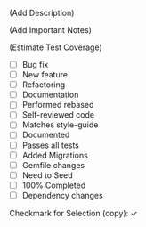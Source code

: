(Add Description)

(Add Important Notes)

(Estimate Test Coverage)

- [  ] Bug fix
- [  ] New feature
- [  ] Refactoring
- [  ] Documentation
- [  ] Performed rebased
- [  ] Self-reviewed code
- [  ] Matches style-guide
- [  ] Documented
- [  ] Passes all tests
- [  ] Added Migrations
- [  ] Gemfile changes
- [  ] Need to Seed
- [  ] 100% Completed
- [  ] Dependency changes

Checkmark for Selection (copy): ✓


